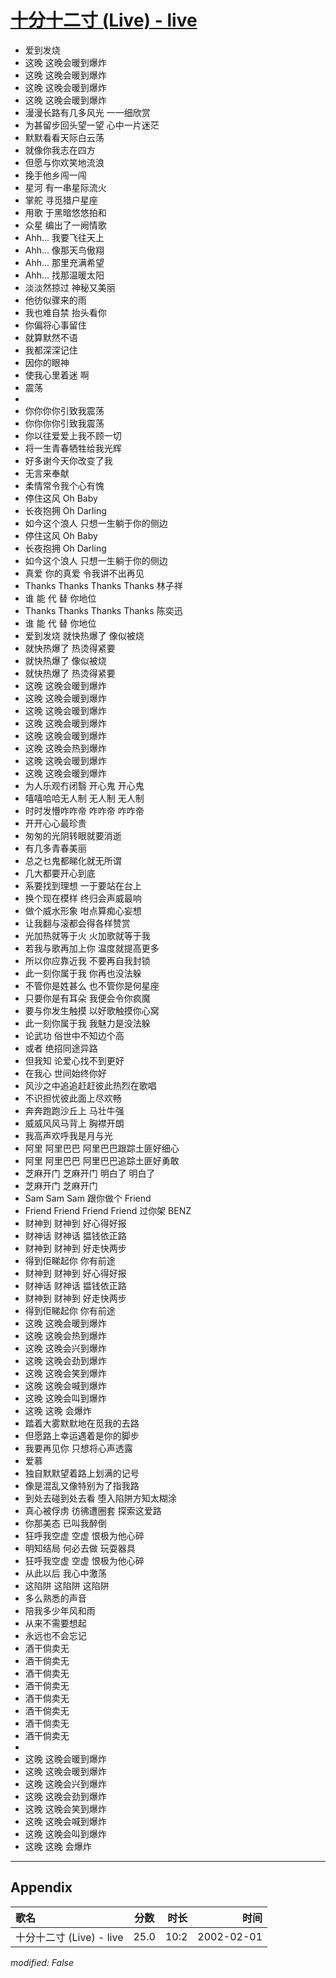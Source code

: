 # [十分十二寸 (Live) - live](https://music.163.com/song?id=67155)

* 爱到发烧
* 这晚 这晚会暖到爆炸
* 这晚 这晚会暖到爆炸
* 这晚 这晚会暖到爆炸
* 这晚 这晚会暖到爆炸
* 漫漫长路有几多风光 一一细欣赏
* 为甚留步回头望一望 心中一片迷茫
* 默默看看天际白云荡
* 就像你我志在四方
* 但愿与你欢笑地流浪
* 挽手他乡闯一闯
* 星河 有一串星际流火
* 掌舵 寻觅猎户星座
* 用歌 于黑暗悠悠拍和
* 众星 编出了一阙情歌
* Ahh... 我要飞往天上
* Ahh... 像那天鸟傲翔
* Ahh... 那里充满希望
* Ahh... 找那温暖太阳
* 淡淡然掠过 神秘又美丽
* 他彷似骤来的雨
* 我也难自禁 抬头看你
* 你偏将心事留住
* 就算默然不语
* 我都深深记住
* 因你的眼神
* 使我心里着迷 啊
* 震荡
* 
* 你你你你引致我震荡
* 你你你你引致我震荡
* 你以往爱爱上我不顾一切
* 将一生青春牺牲给我光辉
* 好多谢今天你改变了我
* 无言来奉献
* 柔情常令我个心有愧
* 停住这风 Oh Baby
* 长夜抱拥 Oh Darling
* 如今这个浪人 只想一生躺于你的侧边
* 停住这风 Oh Baby
* 长夜抱拥 Oh Darling
* 如今这个浪人 只想一生躺于你的侧边
* 真爱 你的真爱 令我讲不出再见
* Thanks Thanks Thanks Thanks 林子祥
* 谁 能 代 替 你地位
* Thanks Thanks Thanks Thanks 陈奕迅
* 谁 能 代 替 你地位
* 爱到发烧 就快热爆了 像似被烧
* 就快热爆了 热烫得紧要
* 就快热爆了 像似被烧
* 就快热爆了 热烫得紧要
* 这晚 这晚会暖到爆炸
* 这晚 这晚会暖到爆炸
* 这晚 这晚会暖到爆炸
* 这晚 这晚会暖到爆炸
* 这晚 这晚会暖到爆炸
* 这晚 这晚会热到爆炸
* 这晚 这晚会暖到爆炸
* 这晚 这晚会暖到爆炸
* 为人乐观冇闭翳 开心鬼 开心鬼
* 嘻嘻哈哈无人制 无人制 无人制
* 时时发懵咋咋帝 咋咋帝 咋咋帝
* 开开心心最珍贵
* 匆匆的光阴转眼就要消逝
* 有几多青春美丽
* 总之乜鬼都睇化就无所谓
* 几大都要开心到底
* 系要找到理想 一于要站在台上
* 换个现在模样 终归会声威最响
* 做个威水形象 咁点算痴心妄想
* 让我翻与滚都会得各样赞赏
* 光加热就等于火 火加歌就等于我
* 若我与歌再加上你 温度就提高更多
* 所以你应靠近我 不要再自我封锁
* 此一刻你属于我 你再也没法躲
* 不管你是姓甚么 也不管你是何星座
* 只要你是有耳朵 我便会令你疯魔
* 要与你发生触摸 以好歌触摸你心窝
* 此一刻你属于我 我魅力是没法躲
* 论武功 俗世中不知边个高
* 或者 绝招同途异路
* 但我知 论爱心找不到更好
* 在我心 世间始终你好
* 风沙之中追追赶赶彼此热烈在歌唱
* 不识担忧彼此面上尽欢畅
* 奔奔跑跑沙丘上 马壮牛强
* 威威风风马背上 胸襟开朗
* 我高声欢呼我是月与光
* 阿里 阿里巴巴 阿里巴巴跟踪土匪好细心
* 阿里 阿里巴巴 阿里巴巴追踪土匪好勇敢
* 芝麻开门 芝麻开门 明白了 明白了
* 芝麻开门 芝麻开门
* Sam Sam Sam 跟你做个 Friend
* Friend Friend Friend Friend 过你架 BENZ
* 财神到 财神到 好心得好报
* 财神话 财神话 揾钱依正路
* 财神到 财神到 好走快两步
* 得到佢睇起你 你有前途
* 财神到 财神到 好心得好报
* 财神话 财神话 揾钱依正路
* 财神到 财神到 好走快两步
* 得到佢睇起你 你有前途
* 这晚 这晚会暖到爆炸
* 这晚 这晚会热到爆炸
* 这晚 这晚会兴到爆炸
* 这晚 这晚会劲到爆炸
* 这晚 这晚会笑到爆炸
* 这晚 这晚会喊到爆炸
* 这晚 这晚会叫到爆炸
* 这晚 这晚 会爆炸
* 踏着大雾默默地在觅我的去路
* 但愿路上幸运遇着是你的脚步
* 我要再见你 只想将心声透露
* 爱慕
* 独自默默望着路上划满的记号
* 像是混乱又像特别为了指我路
* 到处去碰到处去看 堕入陷阱方知太糊涂
* 真心被俘虏 彷彿遭圈套 探索这爱路
* 你那美态 已叫我醉倒
* 狂呼我空虚 空虚 恨极为他心碎
* 明知结局 何必去做 玩耍器具
* 狂呼我空虚 空虚 恨极为他心碎
* 从此以后 我心中激荡
* 这陷阱 这陷阱 这陷阱
* 多么熟悉的声音
* 陪我多少年风和雨
* 从来不需要想起
* 永远也不会忘记
* 酒干倘卖无
* 酒干倘卖无
* 酒干倘卖无
* 酒干倘卖无
* 酒干倘卖无
* 酒干倘卖无
* 酒干倘卖无
* 酒干倘卖无
* 
* 这晚 这晚会暖到爆炸
* 这晚 这晚会暖到爆炸
* 这晚 这晚会兴到爆炸
* 这晚 这晚会劲到爆炸
* 这晚 这晚会笑到爆炸
* 这晚 这晚会喊到爆炸
* 这晚 这晚会叫到爆炸
* 这晚 这晚 会爆炸


---

## Appendix

|歌名|分数|时长|时间|
|:---|:---:|---:|---:|
|十分十二寸 (Live) - live|25.0|10:2|2002-02-01

*modified: False*
